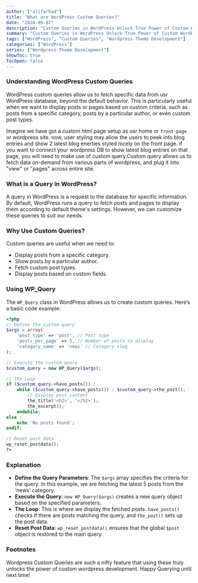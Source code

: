 ```yaml
---
author: ["alifarhad"]
title: "What are WordPress Custom Queries?"
date: "2024-09-07"
description: "Custom Queries in WordPress Unlock True Power of Custom WordPress Web Development"
summary: "Custom Queries in WordPress Unlock True Power of Custom WordPress Web Development"
tags: ["WordPress", "Custom Queries", "Wordpress Theme Development"]
categories: ["WordPress"]
series: ["Wordpress Theme Development"]
ShowToc: true
TocOpen: false
---
```


### Understanding WordPress Custom Queries

WordPress custom queries allow us to fetch specific data from usr WordPress database, beyond the default behavior. This is particularly useful when we want to display posts or pages based on custom criteria, such as posts from a specific category, posts by a particular author, or even custom post types.

Imagine we have got a custom html page setup as usr home or `front-page` or wordpress site. now, user styling may allow the users to peek into blog entries and show 2 latest blog enerties styled nicely on the front page. if you want to connect your wordpress DB to show latest blog entries on that page, you will need to make use of custom query.Custom query allows us to fetch data on-demand from various parts of wordpress, and plug it into "view" or "pages" across entire site.

### What is a Query in WordPress?

A query in WordPress is a request to the database for specific information. By default, WordPress runs a query to fetch posts and pages to display them according to default theme's settings. However, we can customize these queries to suit our needs.

### Why Use Custom Queries?

Custom queries are useful when we need to:

- Display posts from a specific category.
- Show posts by a particular author.
- Fetch custom post types.
- Display posts based on custom fields.

### Using WP_Query

The `WP_Query` class in WordPress allows us to create custom queries. Here’s a basic code example:

```php
<?php
// Define the custom query
$args = array(
    'post_type' => 'post', // Post type
    'posts_per_page' => 5, // Number of posts to display
    'category_name' => 'news' // Category slug
);

// Execute the custom query
$custom_query = new WP_Query($args);

// The Loop
if ($custom_query->have_posts()) :
    while ($custom_query->have_posts()) : $custom_query->the_post();
        // Display post content
        the_title('<h2>', '</h2>');
        the_excerpt();
    endwhile;
else :
    echo 'No posts found';
endif;

// Reset post data
wp_reset_postdata();
?>
```

### Explanation

- **Define the Query Parameters**: The `$args` array specifies the criteria for the query. In this example, we are fetching the latest 5 posts from the ‘news’ category.
- **Execute the Query**: `new WP_Query($args)` creates a new query object based on the specified parameters.
- **The Loop**: This is where we display the fetched posts. `have_posts()` checks if there are posts matching the query, and `the_post()` sets up the post data.
- **Reset Post Data**: `wp_reset_postdata()` ensures that the global `$post` object is restored to the main query.

### Footnotes

Wordpress Custom Queries are such a nifty feature that using these truly unlocks the power of custom wordpress development. Happy Querying until next time!
